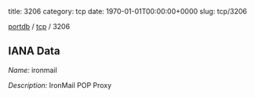 title: 3206
category: tcp
date: 1970-01-01T00:00:00+0000
slug: tcp/3206

[portdb](/) / [tcp](/category/tcp.html) / 3206


## IANA Data

_Name:_ ironmail

_Description:_ IronMail POP Proxy

